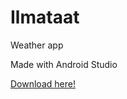 # Ilmataat
Weather app

Made with Android Studio

[Download here!](https://www.dropbox.com/s/xxv1gasd8aijub8/ilmataat.apk?dl=0)
